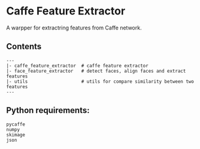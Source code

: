 # Caffe Feature Extractor
A warpper for extractring features from Caffe network.

## Contents
```
---
|- caffe_feature_extractor  # caffe feature extractor
|- face_feature_extractor   # detect faces, align faces and extract features
|- utils                    # utils for compare similarity between two features
---
```

## Python requirements:
```
pycaffe
numpy
skimage
json
```